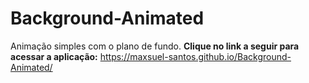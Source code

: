 # Background-Animated
Animação simples com o plano de fundo.
**Clique no link a seguir para acessar a aplicação:** https://maxsuel-santos.github.io/Background-Animated/
